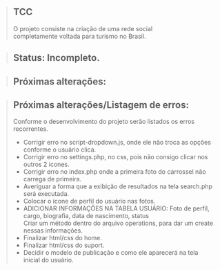 > ## TCC
> O projeto consiste na criação de uma rede social <br> completamente voltada para turismo no Brasil.

> ## Status: Incompleto.

> ## Próximas alterações:

> ## Próximas alterações/Listagem de erros:
> Conforme o desenvolvimento do projeto serão listados os erros recorrentes.
> + Corrigir erro no script-dropdown.js, onde ele não troca as opções conforme o usuário clica.
> + Corrigir erro no settings.php, no css, pois não consigo clicar nos outros 2 icones.
> + Corrigir erro no index.php onde a primeira foto do carrossel não carrega de primeira.
> + Averiguar a forma que a exibição de resultados na tela search.php será executada.
> + Colocar o ícone de perfil do usuário nas fotos.
> + ADICIONAR INFORMAÇÕES NA TABELA USUÁRIO: Foto de perfil, cargo, biografia, data de nascimento, status <br> Criar um método dentro do arquivo operations, para dar um create nessas informações.
> + Finalizar html/css do home.
> + Finalizar html/css do suport.
> + Decidir o modelo de publicação e como ele aparecerá na tela inicial do usuário.